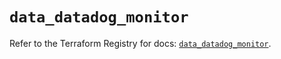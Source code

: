 # `data_datadog_monitor`

Refer to the Terraform Registry for docs: [`data_datadog_monitor`](https://registry.terraform.io/providers/datadog/datadog/3.52.1/docs/data-sources/monitor).

